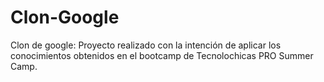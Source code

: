 # Clon-Google
Clon de google: Proyecto realizado con la intención de aplicar los conocimientos obtenidos en el bootcamp de Tecnolochicas PRO Summer Camp.
